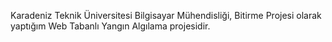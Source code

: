 Karadeniz Teknik Üniversitesi Bilgisayar Mühendisliği, Bitirme Projesi olarak yaptığım Web Tabanlı Yangın Algılama projesidir.
